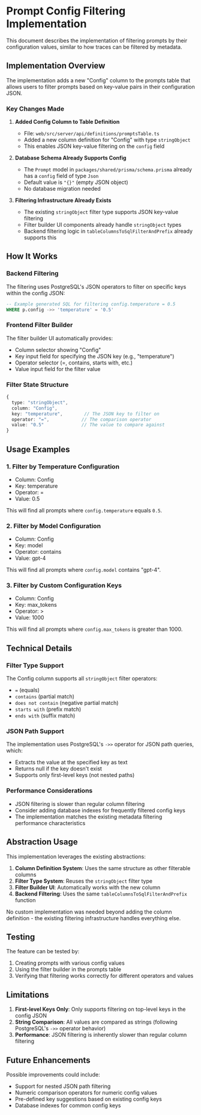 # Prompt Config Filtering Implementation

This document describes the implementation of filtering prompts by their configuration values, similar to how traces can be filtered by metadata.

## Implementation Overview

The implementation adds a new "Config" column to the prompts table that allows users to filter prompts based on key-value pairs in their configuration JSON.

### Key Changes Made

1. **Added Config Column to Table Definition**
   - File: `web/src/server/api/definitions/promptsTable.ts`
   - Added a new column definition for "Config" with type `stringObject`
   - This enables JSON key-value filtering on the `config` field

2. **Database Schema Already Supports Config**
   - The `Prompt` model in `packages/shared/prisma/schema.prisma` already has a `config` field of type `Json`
   - Default value is `"{}"` (empty JSON object)
   - No database migration needed

3. **Filtering Infrastructure Already Exists**
   - The existing `stringObject` filter type supports JSON key-value filtering
   - Filter builder UI components already handle `stringObject` types
   - Backend filtering logic in `tableColumnsToSqlFilterAndPrefix` already supports this

## How It Works

### Backend Filtering
The filtering uses PostgreSQL's JSON operators to filter on specific keys within the config JSON:

```sql
-- Example generated SQL for filtering config.temperature = 0.5
WHERE p.config ->> 'temperature' = '0.5'
```

### Frontend Filter Builder
The filter builder UI automatically provides:
- Column selector showing "Config"
- Key input field for specifying the JSON key (e.g., "temperature")
- Operator selector (=, contains, starts with, etc.)
- Value input field for the filter value

### Filter State Structure
```typescript
{
  type: "stringObject",
  column: "Config",
  key: "temperature",        // The JSON key to filter on
  operator: "=",            // The comparison operator
  value: "0.5"              // The value to compare against
}
```

## Usage Examples

### 1. Filter by Temperature Configuration
- Column: Config
- Key: temperature
- Operator: =
- Value: 0.5

This will find all prompts where `config.temperature` equals `0.5`.

### 2. Filter by Model Configuration
- Column: Config
- Key: model
- Operator: contains
- Value: gpt-4

This will find all prompts where `config.model` contains "gpt-4".

### 3. Filter by Custom Configuration Keys
- Column: Config
- Key: max_tokens
- Operator: >
- Value: 1000

This will find all prompts where `config.max_tokens` is greater than 1000.

## Technical Details

### Filter Type Support
The Config column supports all `stringObject` filter operators:
- `=` (equals)
- `contains` (partial match)
- `does not contain` (negative partial match)
- `starts with` (prefix match)
- `ends with` (suffix match)

### JSON Path Support
The implementation uses PostgreSQL's `->>` operator for JSON path queries, which:
- Extracts the value at the specified key as text
- Returns null if the key doesn't exist
- Supports only first-level keys (not nested paths)

### Performance Considerations
- JSON filtering is slower than regular column filtering
- Consider adding database indexes for frequently filtered config keys
- The implementation matches the existing metadata filtering performance characteristics

## Abstraction Usage

This implementation leverages the existing abstractions:

1. **Column Definition System**: Uses the same structure as other filterable columns
2. **Filter Type System**: Reuses the `stringObject` filter type
3. **Filter Builder UI**: Automatically works with the new column
4. **Backend Filtering**: Uses the same `tableColumnsToSqlFilterAndPrefix` function

No custom implementation was needed beyond adding the column definition - the existing filtering infrastructure handles everything else.

## Testing

The feature can be tested by:
1. Creating prompts with various config values
2. Using the filter builder in the prompts table
3. Verifying that filtering works correctly for different operators and values

## Limitations

1. **First-level Keys Only**: Only supports filtering on top-level keys in the config JSON
2. **String Comparison**: All values are compared as strings (following PostgreSQL's `->>` operator behavior)
3. **Performance**: JSON filtering is inherently slower than regular column filtering

## Future Enhancements

Possible improvements could include:
- Support for nested JSON path filtering
- Numeric comparison operators for numeric config values
- Pre-defined key suggestions based on existing config keys
- Database indexes for common config keys